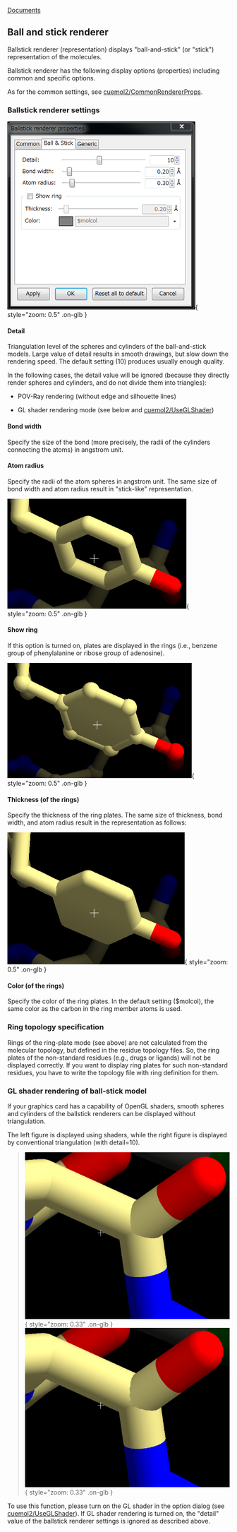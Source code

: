 [Documents](../../../en/Documents)
## Ball and stick renderer
Ballstick renderer (representation) displays "ball-and-stick" (or "stick") representation of the molecules.

Ballstick renderer has the following display options (properties) including common and specific options.

As for the common settings, see [cuemol2/CommonRendererProps](../../../en/cuemol2/CommonRendererProps).

### Ballstick renderer settings

![ballstick-renderopt1](../../../assets/images/cuemol2/BallStickRenderer/ballstick-renderopt1.png){ style="zoom: 0.5" .on-glb }


#### Detail
Triangulation level of the spheres and cylinders of the ball-and-stick models. Large value of detail results in smooth drawings, but slow down the rendering speed. The default setting (10) produces usually enough quality.

In the following cases, the detail value will be ignored (because they directly render spheres and cylinders, and do not divide them into triangles):

-  POV-Ray rendering (without edge and silhouette lines)

-  GL shader rendering mode (see below and [cuemol2/UseGLShader](../../../en/cuemol2/UseGLShader))

#### Bond width
Specify the size of the bond (more precisely, the radii of the cylinders connecting the atoms) in angstrom unit.

#### Atom radius
Specify the radii of the atom spheres in angstrom unit. The same size of bond width and atom radius result in "stick-like" representation.

![ballstick-stick1](../../../assets/images/cuemol2/BallStickRenderer/ballstick-stick1.png){ style="zoom: 0.5" .on-glb }


#### Show ring
If this option is turned on, plates are displayed in the rings (i.e., benzene group of phenylalanine or ribose group of adenosine).

![ballstick-ring1-1](../../../assets/images/cuemol2/BallStickRenderer/ballstick-ring1-1.png){ style="zoom: 0.5" .on-glb }


#### Thickness (of the rings)
Specify the thickness of the ring plates. The same size of thickness, bond width, and atom radius result in the representation as follows:

![ballstick-ring2-1](../../../assets/images/cuemol2/BallStickRenderer/ballstick-ring2-1.png){ style="zoom: 0.5" .on-glb }


#### Color (of the rings)
Specify the color of the ring plates.
In the default setting ($molcol), the same color as the carbon in the ring member atoms is used.

### Ring topology specification
Rings of the ring-plate mode (see above) are not calculated from the molecular topology, but defined in the residue topology files.
So, the ring plates of the non-standard residues (e.g., drugs or ligands) will not be displayed correctly.
If you want to display ring plates for such non-standard residues, you have to write the topology file with ring definition for them.

### GL shader rendering of ball-stick model
If your graphics card has a capability of OpenGL shaders,
smooth spheres and cylinders of the ballstick renderers can be displayed without triangulation.

The left figure is displayed using shaders, while the right figure is displayed by conventional triangulation (with detail=10).

> ![ballstick-glsl1](../../../assets/images/cuemol2/BallStickRenderer/ballstick-glsl1.png){ style="zoom: 0.33" .on-glb } ![ballstick-vbo1](../../../assets/images/cuemol2/BallStickRenderer/ballstick-vbo1.png){ style="zoom: 0.33" .on-glb }

To use this function, please turn on the GL shader in the option dialog (see [cuemol2/UseGLShader](../../../en/cuemol2/UseGLShader)).
If GL shader rendering is turned on, the "detail" value of the ballstick renderer settings is ignored as described above.
